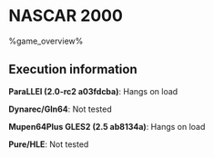 # NASCAR 2000 

%game_overview%

## Execution information

**ParaLLEl (2.0-rc2 a03fdcba)**: Hangs on load

**Dynarec/Gln64**: Not tested

**Mupen64Plus GLES2 (2.5 ab8134a)**: Hangs on load

**Pure/HLE**: Not tested